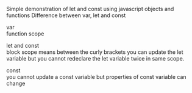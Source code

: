 Simple demonstration of let and const using javascript objects and functions
Difference between var, let and const

var <br>
function scope

let and const <br>
block scope means between the curly brackets
you can update the let variable but you cannot redeclare the let variable twice in same scope.

 const <br>
 you cannot update a const variable but properties of const variable can change
